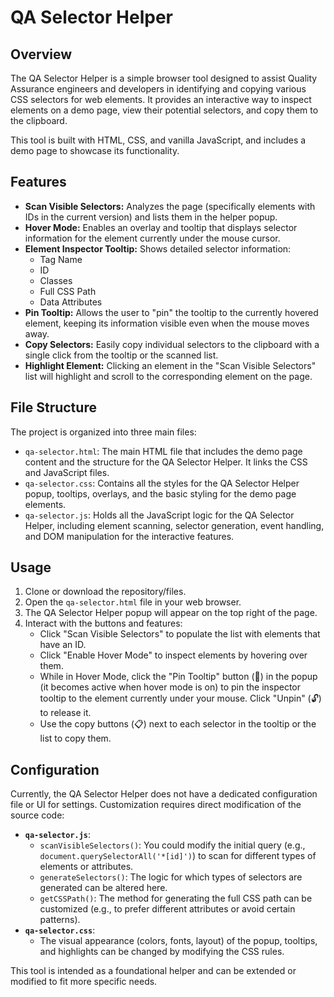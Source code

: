 # QA Selector Helper

## Overview

The QA Selector Helper is a simple browser tool designed to assist Quality Assurance engineers and developers in identifying and copying various CSS selectors for web elements. It provides an interactive way to inspect elements on a demo page, view their potential selectors, and copy them to the clipboard.

This tool is built with HTML, CSS, and vanilla JavaScript, and includes a demo page to showcase its functionality.

## Features

*   **Scan Visible Selectors:** Analyzes the page (specifically elements with IDs in the current version) and lists them in the helper popup.
*   **Hover Mode:** Enables an overlay and tooltip that displays selector information for the element currently under the mouse cursor.
*   **Element Inspector Tooltip:** Shows detailed selector information:
    *   Tag Name
    *   ID
    *   Classes
    *   Full CSS Path
    *   Data Attributes
*   **Pin Tooltip:** Allows the user to "pin" the tooltip to the currently hovered element, keeping its information visible even when the mouse moves away.
*   **Copy Selectors:** Easily copy individual selectors to the clipboard with a single click from the tooltip or the scanned list.
*   **Highlight Element:** Clicking an element in the "Scan Visible Selectors" list will highlight and scroll to the corresponding element on the page.

## File Structure

The project is organized into three main files:

*   `qa-selector.html`: The main HTML file that includes the demo page content and the structure for the QA Selector Helper. It links the CSS and JavaScript files.
*   `qa-selector.css`: Contains all the styles for the QA Selector Helper popup, tooltips, overlays, and the basic styling for the demo page elements.
*   `qa-selector.js`: Holds all the JavaScript logic for the QA Selector Helper, including element scanning, selector generation, event handling, and DOM manipulation for the interactive features.

## Usage

1.  Clone or download the repository/files.
2.  Open the `qa-selector.html` file in your web browser.
3.  The QA Selector Helper popup will appear on the top right of the page.
4.  Interact with the buttons and features:
    *   Click "Scan Visible Selectors" to populate the list with elements that have an ID.
    *   Click "Enable Hover Mode" to inspect elements by hovering over them.
    *   While in Hover Mode, click the "Pin Tooltip" button (📌) in the popup (it becomes active when hover mode is on) to pin the inspector tooltip to the element currently under your mouse. Click "Unpin" (🔓) to release it.
    *   Use the copy buttons (📋) next to each selector in the tooltip or the list to copy them.

## Configuration

Currently, the QA Selector Helper does not have a dedicated configuration file or UI for settings. Customization requires direct modification of the source code:

*   **`qa-selector.js`**:
    *   `scanVisibleSelectors()`: You could modify the initial query (e.g., `document.querySelectorAll('*[id]')`) to scan for different types of elements or attributes.
    *   `generateSelectors()`: The logic for which types of selectors are generated can be altered here.
    *   `getCSSPath()`: The method for generating the full CSS path can be customized (e.g., to prefer different attributes or avoid certain patterns).
*   **`qa-selector.css`**:
    *   The visual appearance (colors, fonts, layout) of the popup, tooltips, and highlights can be changed by modifying the CSS rules.

This tool is intended as a foundational helper and can be extended or modified to fit more specific needs.
